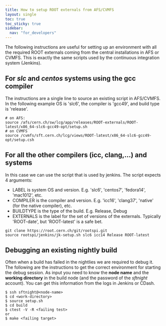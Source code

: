 ```yaml
---
title: How to setup ROOT externals from AFS/CVMFS
layout: single
toc: true
toc_sticky: true
sidebar:
  nav: "for_developers"
---
```


The following instructions are useful for setting up an environment with all the required
ROOT externals coming from the central installations in AFS or CVMFS. This is exactly the
same scripts used by the continuous integration system (Jenkins).

## For *slc* and *centos* systems using the gcc compiler
The instructions are a single line to source an existing script in AFS/CVMFS. In the following example OS is 'slc6', the compiler is 'gcc49', and build type is 'release'.
```
# on AFS:
source /afs/cern.ch/sw/lcg/app/releases/ROOT-externals/ROOT-latest/x86_64-slc6-gcc49-opt/setup.sh
# on CVMFS
source /cvmfs/sft.cern.ch/lcg/views/ROOT-latest/x86_64-slc6-gcc49-opt/setup.csh
```

## For all the other compilers (icc, clang,...) and systems
In this case we can use the script that is used by jenkins. The script expects 4 arguments:

- LABEL is system OS and version. E.g. 'slc6', 'centos7', 'fedora14', 'mac1012', etc.
- COMPILER is the compiler and version. E.g. 'icc16', 'clang37', 'native' (for the native compiler), etc.
- BUILDTYPE is the type of the build. E.g. Release, Debug
- EXTERNALS is the label for the set of versions of the externals. Typically 'ROOT-date', but 'ROOT-latest' is a safe bet.
```
git clone https://root.cern.ch/git/rootspi.git
source rootspi/jenkins/jk-setup.sh slc6 icc14 Release ROOT-latest
```

## Debugging an existing nightly build
Often when a build has failed in the nightlies we are required to debug it. The following are the instructions to get the correct environment for starting the debug session. As input you need to know the **node name** and the **working directory** in the build node (and the password of the *sftnight* account). You can get this information from the logs in Jenkins or CDash.
```
$ ssh sftnight@<node-name>
$ cd <work-directory>
$ source setup.sh
$ cd build
$ ctest -V -R <failing test>
or
$ make <failing target>
```